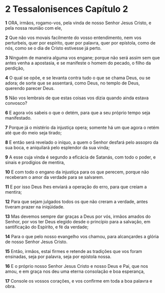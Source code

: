 # 2 Tessalonisences Capítulo 2

**1** 	ORA, irmãos, rogamo-vos, pela vinda de nosso Senhor Jesus Cristo, e pela nossa reunião com ele,

**2** 	Que não vos movais facilmente do vosso entendimento, nem vos perturbeis, quer por espírito, quer por palavra, quer por epístola, como de nós, como se o dia de Cristo estivesse já perto.

**3** 	Ninguém de maneira alguma vos engane; porque não será assim sem que antes venha a apostasia, e se manifeste o homem do pecado, o filho da perdição,

**4** 	O qual se opõe, e se levanta contra tudo o que se chama Deus, ou se adora; de sorte que se assentará, como Deus, no templo de Deus, querendo parecer Deus.

**5** 	Não vos lembrais de que estas coisas vos dizia quando ainda estava convosco?

**6** 	E agora vós sabeis o que o detém, para que a seu próprio tempo seja manifestado.

**7** 	Porque já o mistério da injustiça opera; somente há um que agora o retém até que do meio seja tirado;

**8** 	E então será revelado o iníquo, a quem o Senhor desfará pelo assopro da sua boca, e aniquilará pelo esplendor da sua vinda;

**9** 	A esse cuja vinda é segundo a eficácia de Satanás, com todo o poder, e sinais e prodígios de mentira,

**10** 	E com todo o engano da injustiça para os que perecem, porque não receberam o amor da verdade para se salvarem.

**11** 	E por isso Deus lhes enviará a operação do erro, para que creiam a mentira;

**12** 	Para que sejam julgados todos os que não creram a verdade, antes tiveram prazer na iniqüidade.

**13** 	Mas devemos sempre dar graças a Deus por vós, irmãos amados do Senhor, por vos ter Deus elegido desde o princípio para a salvação, em santificação do Espírito, e fé da verdade;

**14** 	Para o que pelo nosso evangelho vos chamou, para alcançardes a glória de nosso Senhor Jesus Cristo.

**15** 	Então, irmãos, estai firmes e retende as tradições que vos foram ensinadas, seja por palavra, seja por epístola nossa.

**16** 	E o próprio nosso Senhor Jesus Cristo e nosso Deus e Pai, que nos amou, e em graça nos deu uma eterna consolação e boa esperança,

**17** 	Console os vossos corações, e vos confirme em toda a boa palavra e obra.

